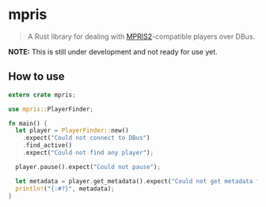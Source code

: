 # mpris

> A Rust library for dealing with [MPRIS2][mpris2]-compatible players over DBus.

**NOTE:** This is still under development and not ready for use yet.

## How to use

```rust
extern crate mpris;

use mpris::PlayerFinder;

fn main() {
  let player = PlayerFinder::new()
    .expect("Could not connect to DBus")
    .find_active()
    .expect("Could not find any player");

  player.pause().expect("Could not pause");

  let metadata = player.get_metadata().expect("Could not get metadata for player");
  println!("{:#?}", metadata);
}
```

[mpris2]: https://specifications.freedesktop.org/mpris-spec/latest/

